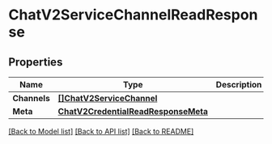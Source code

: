 # ChatV2ServiceChannelReadResponse

## Properties

Name | Type | Description | Notes
------------ | ------------- | ------------- | -------------
**Channels** | [**[]ChatV2ServiceChannel**](chat.v2.service.channel.md) |  | [optional] 
**Meta** | [**ChatV2CredentialReadResponseMeta**](chat_v2_credentialReadResponse_meta.md) |  | [optional] 

[[Back to Model list]](../README.md#documentation-for-models) [[Back to API list]](../README.md#documentation-for-api-endpoints) [[Back to README]](../README.md)


